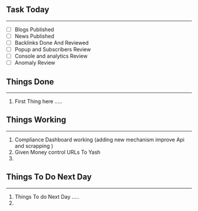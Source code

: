 
## Task Today
---
- [ ] Blogs Published
- [ ] News Published
- [ ] Backlinks Done And Reviewed
- [ ] Popup and Subscribers Review
- [ ] Console and analytics Review 
- [ ] Anomaly Review

## Things Done 
---
1.  First Thing here .....

## Things Working
---
1. Compliance Dashboard working (adding new mechanism improve Api and scrapping )
2. Given Money control URLs To Yash
3. 

## Things To Do Next Day 
---
1.  Things To do Next Day .....
2. 




